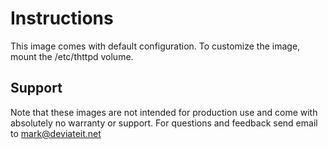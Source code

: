 # Instructions
This image comes with default configuration. To customize the image, mount the /etc/thttpd volume.

## Support
Note that these images are not intended for production use and come with absolutely no warranty or support. For questions and feedback send email to mark@deviateit.net
